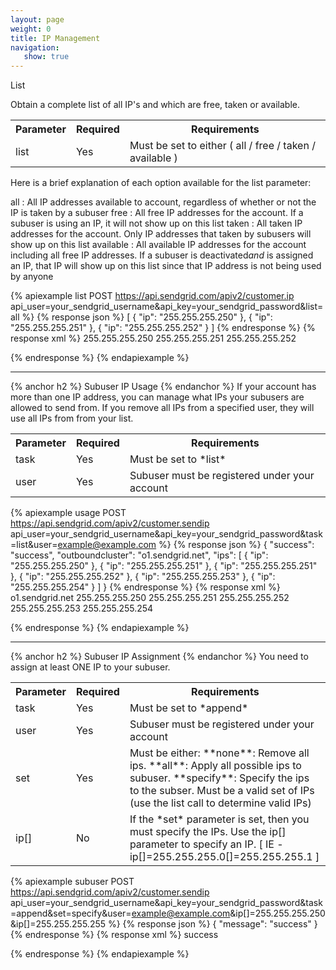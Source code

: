 ```yaml
---
layout: page
weight: 0
title: IP Management
navigation:
   show: true
---
```


List

Obtain a complete list of all IP's and which are free, taken or available.

<table id="parameters-list" class="table table-bordered table-striped">
   <tbody>
      <tr>
         <th>Parameter</th>
         <th>Required</th>
         <th>Requirements</th>
      </tr>
      <tr>
         <td>list</td>
         <td>Yes</td>
         <td>Must be set to either ( all / free / taken / available )</td>
      </tr>
   </tbody>
</table>


Here is a brief explanation of each option available for the list parameter:

all
:   All IP addresses available to account, regardless of whether or not the IP is taken by a subuser
free
:   All free IP addresses for the account. If a subuser is using an IP, it will not show up on this list
taken
:   All taken IP addresses for the account. Only IP addresses that taken by subusers will show up on this list
available
:   All available IP addresses for the account including all free IP addresses. If a subuser is deactivated*and* is assigned an IP, that IP will show up on this list since that IP address is not being used by anyone

{% apiexample list POST https://api.sendgrid.com/apiv2/customer.ip api_user=your_sendgrid_username&api_key=your_sendgrid_password&list=all %}
  {% response json %}
[
  {
    "ip": "255.255.255.250"
  },
  {
    "ip": "255.255.255.251"
  },
  {
    "ip": "255.255.255.252"
  }
]
  {% endresponse %}
  {% response xml %}
<ips>
   <ip>255.255.255.250</ip>
   <ip>255.255.255.251</ip>
   <ip>255.255.255.252</ip>
</ips>

  {% endresponse %}
{% endapiexample %}

* * * * *

{% anchor h2 %}
Subuser IP Usage 
{% endanchor %}
If your account has more than one IP address, you can manage what IPs your subusers are allowed to send from. If you remove all IPs from a specified user, they will use all IPs from from your list.

<table id="parameters-usage" class="table table-bordered table-striped">
   <tbody>
      <tr>
         <th>Parameter</th>
         <th>Required</th>
         <th>Requirements</th>
      </tr>
      <tr>
         <td>task</td>
         <td>Yes</td>
         <td>Must be set to *list*</td>
      </tr>
      <tr>
         <td>user</td>
         <td>Yes</td>
         <td>Subuser must be registered under your account</td>
      </tr>
   </tbody>
</table>


{% apiexample usage POST https://api.sendgrid.com/apiv2/customer.sendip api_user=your_sendgrid_username&api_key=your_sendgrid_password&task=list&user=example@example.com %}
  {% response json %}
{
  "success": "success",
  "outboundcluster": "o1.sendgrid.net",
  "ips": [
    {
      "ip": "255.255.255.250"
    },
    {
      "ip": "255.255.255.251"
    },
    {
      "ip": "255.255.255.251"
    },
    {
      "ip": "255.255.255.252"
    },
    {
      "ip": "255.255.255.253"
    },
    {
      "ip": "255.255.255.254"
    }
  ]
}
  {% endresponse %}
  {% response xml %}
<sendips>
   <ocluster>o1.sendgrid.net</ocluster>
   <ips>
      <ip>255.255.255.250</ip>
      <ip>255.255.255.251</ip>
      <ip>255.255.255.252</ip>
      <ip>255.255.255.253</ip>
      <ip>255.255.255.254</ip>
   </ips>
</sendips>

  {% endresponse %}
{% endapiexample %}

* * * * *

{% anchor h2 %}
Subuser IP Assignment 
{% endanchor %}
You need to assign at least ONE IP to your subuser.

<table id="parameters-subuser" class="table table-bordered table-striped">
   <tbody>
      <tr>
         <th>Parameter</th>
         <th>Required</th>
         <th>Requirements</th>
      </tr>
      <tr>
         <td>task</td>
         <td>Yes</td>
         <td>Must be set to *append*</td>
      </tr>
      <tr>
         <td>user</td>
         <td>Yes</td>
         <td>Subuser must be registered under your account</td>
      </tr>
      <tr>
         <td>set</td>
         <td>Yes</td>
         <td>Must be either: **none**: Remove all ips. **all**: Apply all possible ips to subuser. **specify**: Specify the ips to the subser. Must be a valid set of IPs (use the list call to determine valid IPs)</td>
      </tr>
      <tr>
         <td>ip[]</td>
         <td>No</td>
         <td>If the *set* parameter is set, then you must specify the IPs. Use the ip[] parameter to specify an IP. [ IE - ip[]=255.255.255.0[]=255.255.255.1 ]</td>
      </tr>
   </tbody>
</table>


{% apiexample subuser POST https://api.sendgrid.com/apiv2/customer.sendip api_user=your_sendgrid_username&api_key=your_sendgrid_password&task=append&set=specify&user=example@example.com&ip[]=255.255.255.250&ip[]=255.255.255.255 %}
  {% response json %}
{
  "message": "success"
}
  {% endresponse %}
  {% response xml %}
<result>
   <message>success</message>
</result>

  {% endresponse %}
{% endapiexample %}
